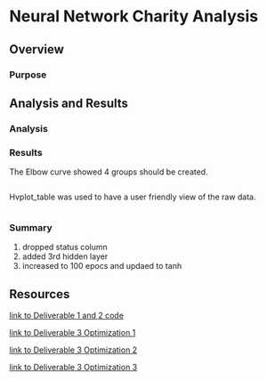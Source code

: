 # Neural Network Charity Analysis

## Overview

### Purpose


## Analysis and Results

### Analysis


### Results
The Elbow curve showed 4 groups should be created.  

<p align="center">
  <img src = >
</p>

Hvplot_table was used to have a user friendly view of the raw data.

<p align="center">
  <img src = >
</p>

### Summary






1. dropped status column
2. added 3rd hidden layer
3. increased to 100 epocs and updaed to tanh

## Resources
[link to Deliverable 1 and 2 code](https://github.com/lauras521/Neural_Network_Charity_Analysis/blob/27e2b58cbfd1b4f75da65297b26a0ac8bbb52564/AlphabetSoupCharity.ipynb)

[link to Deliverable 3 Optimization 1](https://github.com/lauras521/Neural_Network_Charity_Analysis/blob/27e2b58cbfd1b4f75da65297b26a0ac8bbb52564/AlphabetSoupCharity_Optimization1.ipynb)

[link to Deliverable 3 Optimization 2](https://github.com/lauras521/Neural_Network_Charity_Analysis/blob/27e2b58cbfd1b4f75da65297b26a0ac8bbb52564/AlphabetSoupCharity_Optimization2.ipynb)

[link to Deliverable 3 Optimization 3](https://github.com/lauras521/Neural_Network_Charity_Analysis/blob/27e2b58cbfd1b4f75da65297b26a0ac8bbb52564/AlphabetSoupCharity_Optimization3.ipynb)
